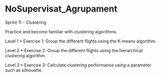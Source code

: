 # NoSupervisat_Agrupament
Sprint 11 - Clustering

Practice and become familiar with clustering algorithms.

Level 1
	•	Exercise 1: Group the different flights using the K-means algorithm.
	
Level 2
	•	Exercise 2: Group the different flights using the hierarchical clustering algorithm.
	
Level 3
	•	Exercise 3: Calculate clustering performance using a parameter such as silhouette.
